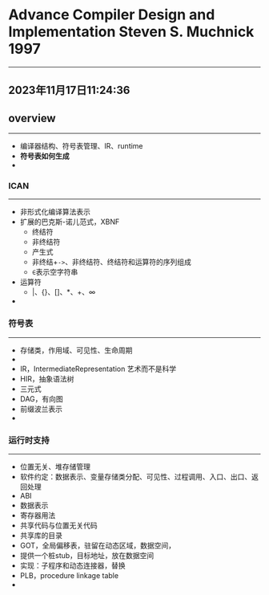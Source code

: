 #  Advance Compiler Design and Implementation Steven S. Muchnick 1997
---
2023年11月17日11:24:36
---
## overview  
---
- 编译器结构、符号表管理、IR、runtime  
- **符号表如何生成**  
- 

### ICAN  
--- 
- 非形式化编译算法表示  
- 扩展的巴克斯-诺儿范式，XBNF  
	- 终结符 
	- 非终结符  
	- 产生式  
	- 非终结+`->`、非终结符、终结符和运算符的序列组成  
	- `∈`表示空字符串  
- 运算符  
	- |、{}、[]、*、+、∞  
- 
### 符号表  
--- 
- 存储类，作用域、可见性、生命周期  
- 
- IR，IntermediateRepresentation 艺术而不是科学  
- HIR，抽象语法树  
- 三元式  
- DAG，有向图  
- 前缀波兰表示  
- 
### 运行时支持  
---
- 位置无关、堆存储管理  
- 软件约定：数据表示、变量存储类分配、可见性、过程调用、入口、出口、返回处理  
- ABI  
- 数据表示  
- 寄存器用法  
- 共享代码与位置无关代码  
- 共享库的目录  
- GOT，全局偏移表，驻留在动态区域，数据空间，  
- 提供一个桩stub，目标地址，放在数据空间  
- 实现：子程序和动态连接器，替换  
- PLB，procedure linkage table  
- 










